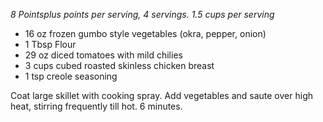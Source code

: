 *8 Pointsplus points per serving, 4 servings. 1.5 cups per serving*

* 16 oz frozen gumbo style vegetables (okra, pepper, onion)
* 1 Tbsp Flour
* 29 oz diced tomatoes with mild chilies
* 3 cups cubed roasted skinless chicken breast
* 1 tsp creole seasoning

Coat large skillet with cooking spray.  Add vegetables and saute over high heat, stirring frequently till hot.  6 minutes. 